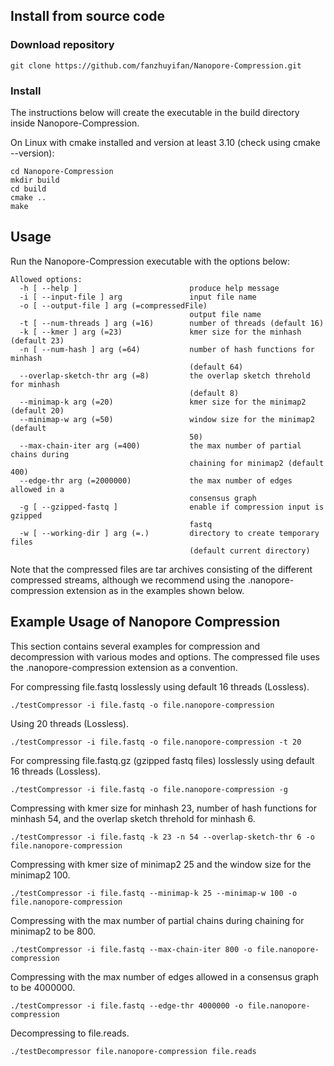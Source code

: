 ## Install from source code

### Download repository

```
git clone https://github.com/fanzhuyifan/Nanopore-Compression.git
```

### Install
The instructions below will create the executable in the build directory inside Nanopore-Compression.

On Linux with cmake installed and version at least 3.10 (check using cmake --version):
```
cd Nanopore-Compression
mkdir build
cd build
cmake ..
make
```
## Usage
Run the Nanopore-Compression executable with the options below:
```
Allowed options:
  -h [ --help ]                         produce help message
  -i [ --input-file ] arg               input file name
  -o [ --output-file ] arg (=compressedFile)
                                        output file name
  -t [ --num-threads ] arg (=16)        number of threads (default 16)
  -k [ --kmer ] arg (=23)               kmer size for the minhash (default 23)
  -n [ --num-hash ] arg (=64)           number of hash functions for minhash
                                        (default 64)
  --overlap-sketch-thr arg (=8)         the overlap sketch threhold for minhash
                                        (default 8)
  --minimap-k arg (=20)                 kmer size for the minimap2 (default 20)
  --minimap-w arg (=50)                 window size for the minimap2 (default
                                        50)
  --max-chain-iter arg (=400)           the max number of partial chains during
                                        chaining for minimap2 (default 400)
  --edge-thr arg (=2000000)             the max number of edges allowed in a
                                        consensus graph
  -g [ --gzipped-fastq ]                enable if compression input is gzipped
                                        fastq
  -w [ --working-dir ] arg (=.)         directory to create temporary files
                                        (default current directory)
```
Note that the compressed files are tar archives consisting of the different compressed streams, although we recommend using the .nanopore-compression extension as in the examples shown below.

## Example Usage of Nanopore Compression
This section contains several examples for compression and decompression with various modes and options. The compressed file uses the .nanopore-compression extension as a convention.

For compressing file.fastq losslessly using default 16 threads (Lossless).
```
./testCompressor -i file.fastq -o file.nanopore-compression
```
Using 20 threads (Lossless).
```
./testCompressor -i file.fastq -o file.nanopore-compression -t 20
```
For compressing file.fastq.gz (gzipped fastq files) losslessly using default 16 threads (Lossless).
```
./testCompressor -i file.fastq -o file.nanopore-compression -g 
```
Compressing with kmer size for minhash 23, number of hash functions for minhash 54, and the overlap sketch threhold for minhash 6.
```
./testCompressor -i file.fastq -k 23 -n 54 --overlap-sketch-thr 6 -o file.nanopore-compression  
```
Compressing with kmer size of minimap2 25 and the window size for the minimap2 100.
```
./testCompressor -i file.fastq --minimap-k 25 --minimap-w 100 -o file.nanopore-compression  
```
Compressing with the max number of partial chains during chaining for minimap2 to be 800.
```
./testCompressor -i file.fastq --max-chain-iter 800 -o file.nanopore-compression  
```
Compressing with the max number of edges allowed in a consensus graph to be 4000000.
```
./testCompressor -i file.fastq --edge-thr 4000000 -o file.nanopore-compression  
```
Decompressing to file.reads.
```
./testDecompressor file.nanopore-compression file.reads
```
